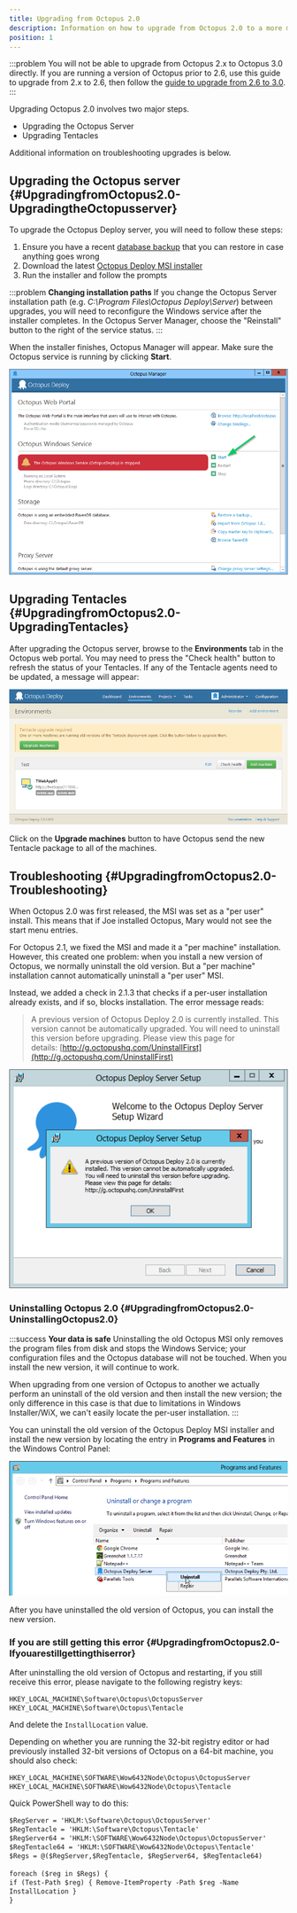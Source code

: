 ```yaml
---
title: Upgrading from Octopus 2.0
description: Information on how to upgrade from Octopus 2.0 to a more modern version.
position: 1
---
```


:::problem
You will not be able to upgrade from Octopus 2.x to Octopus 3.0 directly. If you are running a version of Octopus prior to 2.6, use this guide to upgrade from 2.x to 2.6, then follow the [guide to upgrade from 2.6 to 3.0](/docs/administration/upgrading/upgrading-from-octopus-2.6/index.md).
:::

Upgrading Octopus 2.0 involves two major steps.

- Upgrading the Octopus Server
- Upgrading Tentacles

Additional information on troubleshooting upgrades is below.

## Upgrading the Octopus server {#UpgradingfromOctopus2.0-UpgradingtheOctopusserver}

To upgrade the Octopus Deploy server, you will need to follow these steps:

1. Ensure you have a recent [database backup](/docs/administration/backup-and-restore.md) that you can restore in case anything goes wrong
2. Download the latest [Octopus Deploy MSI installer](http://octopusdeploy.com/downloads)
3. Run the installer and follow the prompts

:::problem
**Changing installation paths**
If you change the Octopus Server installation path (e.g. *C:\Program Files\Octopus Deploy\Server*) between upgrades, you will need to reconfigure the Windows service after the installer completes. In the Octopus Server Manager, choose the "Reinstall" button to the right of the service status.
:::

When the installer finishes, Octopus Manager will appear. Make sure the Octopus service is running by clicking **Start**.

![](/docs/images/3048129/3277991.png "width=500")

## Upgrading Tentacles {#UpgradingfromOctopus2.0-UpgradingTentacles}

After upgrading the Octopus server, browse to the **Environments** tab in the Octopus web portal. You may need to press the "Check health" button to refresh the status of your Tentacles. If any of the Tentacle agents need to be updated, a message will appear:

![](/docs/images/3048129/3277990.png "width=500")

Click on the **Upgrade machines** button to have Octopus send the new Tentacle package to all of the machines.

## Troubleshooting {#UpgradingfromOctopus2.0-Troubleshooting}

When Octopus 2.0 was first released, the MSI was set as a "per user" install. This means that if Joe installed Octopus, Mary would not see the start menu entries.

For Octopus 2.1, we fixed the MSI and made it a "per machine" installation. However, this created one problem: when you install a new version of Octopus, we normally uninstall the old version. But a "per machine" installation cannot automatically uninstall a "per user" MSI.

Instead, we added a check in 2.1.3 that checks if a per-user installation already exists, and if so, blocks installation. The error message reads:

> A previous version of Octopus Deploy 2.0 is currently installed. This version cannot be automatically upgraded. You will need to uninstall this version before upgrading. Please view this page for details: [http://g.octopushq.com/UninstallFirst](http://g.octopushq.com/UninstallFirst)

![](/docs/images/3048131/3278002.png "width=500")

### Uninstalling Octopus 2.0 {#UpgradingfromOctopus2.0-UninstallingOctopus2.0}

:::success
**Your data is safe**
Uninstalling the old Octopus MSI only removes the program files from disk and stops the Windows Service; your configuration files and the Octopus database will not be touched. When you install the new version, it will continue to work.

When upgrading from one version of Octopus to another we actually perform an uninstall of the old version and then install the new version; the only difference in this case is that due to limitations in Windows Installer/WiX, we can't easily locate the per-user installation.
:::

You can uninstall the old version of the Octopus Deploy MSI installer and install the new version by locating the entry in **Programs and Features** in the Windows Control Panel:

![](/docs/images/3048131/3278003.png "width=500")

After you have uninstalled the old version of Octopus, you can install the new version.

### If you are still getting this error {#UpgradingfromOctopus2.0-Ifyouarestillgettingthiserror}

After uninstalling the old version of Octopus and restarting, if you still receive this error, please navigate to the following registry keys:

```
HKEY_LOCAL_MACHINE\Software\Octopus\OctopusServer
HKEY_LOCAL_MACHINE\Software\Octopus\Tentacle
```

And delete the `InstallLocation` value.

Depending on whether you are running the 32-bit registry editor or had previously installed 32-bit versions of Octopus on a 64-bit machine, you should also check:

```
HKEY_LOCAL_MACHINE\SOFTWARE\Wow6432Node\Octopus\OctopusServer
HKEY_LOCAL_MACHINE\SOFTWARE\Wow6432Node\Octopus\Tentacle
```

Quick PowerShell way to do this:
```
$RegServer = 'HKLM:\Software\Octopus\OctopusServer'
$RegTentacle = 'HKLM:\Software\Octopus\Tentacle'
$RegServer64 = 'HKLM:\SOFTWARE\Wow6432Node\Octopus\OctopusServer'
$RegTentacle64 = 'HKLM:\SOFTWARE\Wow6432Node\Octopus\Tentacle'
$Regs = @($RegServer,$RegTentacle, $RegServer64, $RegTentacle64)

foreach ($reg in $Regs) {
if (Test-Path $reg) { Remove-ItemProperty -Path $reg -Name InstallLocation }
}
```
